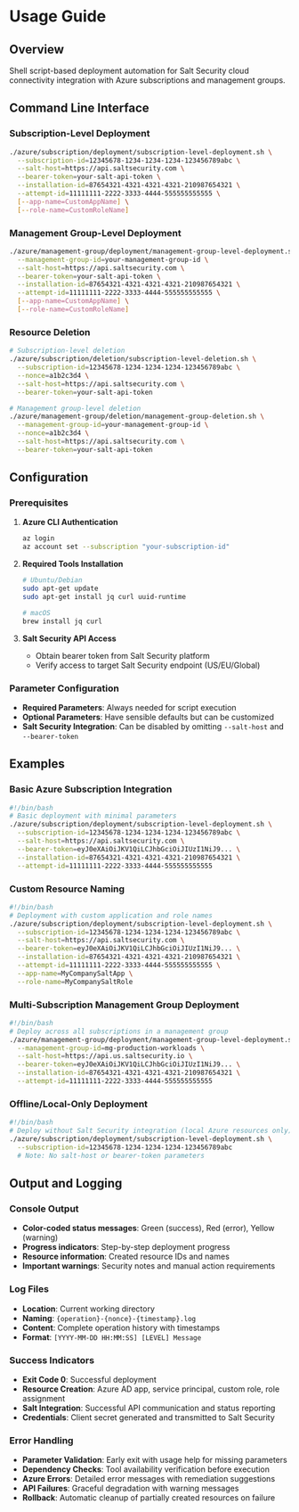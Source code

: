 # Usage Guide

## Overview
Shell script-based deployment automation for Salt Security cloud connectivity integration with Azure subscriptions and management groups.

## Command Line Interface

### Subscription-Level Deployment
```bash
./azure/subscription/deployment/subscription-level-deployment.sh \
  --subscription-id=12345678-1234-1234-1234-123456789abc \
  --salt-host=https://api.saltsecurity.com \
  --bearer-token=your-salt-api-token \
  --installation-id=87654321-4321-4321-4321-210987654321 \
  --attempt-id=11111111-2222-3333-4444-555555555555 \
  [--app-name=CustomAppName] \
  [--role-name=CustomRoleName]
```

### Management Group-Level Deployment
```bash
./azure/management-group/deployment/management-group-level-deployment.sh \
  --management-group-id=your-management-group-id \
  --salt-host=https://api.saltsecurity.com \
  --bearer-token=your-salt-api-token \
  --installation-id=87654321-4321-4321-4321-210987654321 \
  --attempt-id=11111111-2222-3333-4444-555555555555 \
  [--app-name=CustomAppName] \
  [--role-name=CustomRoleName]
```

### Resource Deletion
```bash
# Subscription-level deletion
./azure/subscription/deletion/subscription-level-deletion.sh \
  --subscription-id=12345678-1234-1234-1234-123456789abc \
  --nonce=a1b2c3d4 \
  --salt-host=https://api.saltsecurity.com \
  --bearer-token=your-salt-api-token

# Management group-level deletion  
./azure/management-group/deletion/management-group-deletion.sh \
  --management-group-id=your-management-group-id \
  --nonce=a1b2c3d4 \
  --salt-host=https://api.saltsecurity.com \
  --bearer-token=your-salt-api-token
```

## Configuration

### Prerequisites
1. **Azure CLI Authentication**
   ```bash
   az login
   az account set --subscription "your-subscription-id"
   ```

2. **Required Tools Installation**
   ```bash
   # Ubuntu/Debian
   sudo apt-get update
   sudo apt-get install jq curl uuid-runtime
   
   # macOS
   brew install jq curl
   ```

3. **Salt Security API Access**
   - Obtain bearer token from Salt Security platform
   - Verify access to target Salt Security endpoint (US/EU/Global)

### Parameter Configuration
- **Required Parameters**: Always needed for script execution
- **Optional Parameters**: Have sensible defaults but can be customized
- **Salt Security Integration**: Can be disabled by omitting `--salt-host` and `--bearer-token`

## Examples

### Basic Azure Subscription Integration
```bash
#!/bin/bash
# Basic deployment with minimal parameters
./azure/subscription/deployment/subscription-level-deployment.sh \
  --subscription-id=12345678-1234-1234-1234-123456789abc \
  --salt-host=https://api.saltsecurity.com \
  --bearer-token=eyJ0eXAiOiJKV1QiLCJhbGciOiJIUzI1NiJ9... \
  --installation-id=87654321-4321-4321-4321-210987654321 \
  --attempt-id=11111111-2222-3333-4444-555555555555
```

### Custom Resource Naming
```bash
#!/bin/bash  
# Deployment with custom application and role names
./azure/subscription/deployment/subscription-level-deployment.sh \
  --subscription-id=12345678-1234-1234-1234-123456789abc \
  --salt-host=https://api.saltsecurity.com \
  --bearer-token=eyJ0eXAiOiJKV1QiLCJhbGciOiJIUzI1NiJ9... \
  --installation-id=87654321-4321-4321-4321-210987654321 \
  --attempt-id=11111111-2222-3333-4444-555555555555 \
  --app-name=MyCompanySaltApp \
  --role-name=MyCompanySaltRole
```

### Multi-Subscription Management Group Deployment
```bash
#!/bin/bash
# Deploy across all subscriptions in a management group
./azure/management-group/deployment/management-group-level-deployment.sh \
  --management-group-id=mg-production-workloads \
  --salt-host=https://api.us.saltsecurity.io \
  --bearer-token=eyJ0eXAiOiJKV1QiLCJhbGciOiJIUzI1NiJ9... \
  --installation-id=87654321-4321-4321-4321-210987654321 \
  --attempt-id=11111111-2222-3333-4444-555555555555
```

### Offline/Local-Only Deployment
```bash  
#!/bin/bash
# Deploy without Salt Security integration (local Azure resources only)
./azure/subscription/deployment/subscription-level-deployment.sh \
  --subscription-id=12345678-1234-1234-1234-123456789abc
  # Note: No salt-host or bearer-token parameters
```

## Output and Logging

### Console Output
- **Color-coded status messages**: Green (success), Red (error), Yellow (warning)
- **Progress indicators**: Step-by-step deployment progress
- **Resource information**: Created resource IDs and names
- **Important warnings**: Security notes and manual action requirements

### Log Files
- **Location**: Current working directory
- **Naming**: `{operation}-{nonce}-{timestamp}.log`
- **Content**: Complete operation history with timestamps
- **Format**: `[YYYY-MM-DD HH:MM:SS] [LEVEL] Message`

### Success Indicators
- **Exit Code 0**: Successful deployment
- **Resource Creation**: Azure AD app, service principal, custom role, role assignment
- **Salt Integration**: Successful API communication and status reporting
- **Credentials**: Client secret generated and transmitted to Salt Security

### Error Handling
- **Parameter Validation**: Early exit with usage help for missing parameters  
- **Dependency Checks**: Tool availability verification before execution
- **Azure Errors**: Detailed error messages with remediation suggestions
- **API Failures**: Graceful degradation with warning messages
- **Rollback**: Automatic cleanup of partially created resources on failure